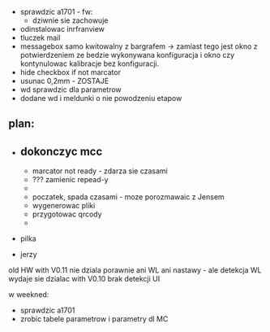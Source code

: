 - sprawdzic a1701 - fw:
	- dziwnie sie zachowuje
- odinstalowac inrfranview
- tluczek mail
- messagebox samo kwitowalny z bargrafem -> zamiast tego jest okno z potwierdzeniem ze bedzie wykonywana konfiguracja i okno czy kontynulowac kalibracje bez konfiguracji.
- hide checkbox if not marcator
- usunac 0,2mm - ZOSTAJE
- wd sprawdzic dla parametrow
- dodane wd i meldunki o nie powodzeniu etapow

plan:
- 
- dokonczyc mcc
	- 
	- marcator not ready - zdarza sie czasami
	- ??? zamienic repead-y
	- 
	- poczatek, spada czasami - moze porozmawaic z Jensem
	- wygenerowac pliki
	- przygotowac qrcody
	- 

- pilka
- jerzy


old HW with V0.11 nie dziala porawnie ani WL ani nastawy - ale detekcja WL wydaje sie dzialac
with V0.10 brak detekcji UI


w weekned:
- sprawdzic a1701
- zrobic tabele parametrow i parametry dl MC



